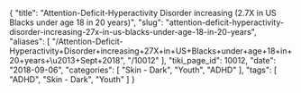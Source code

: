 {
    "title": "Attention-Deficit-Hyperactivity Disorder increasing (2.7X in US Blacks under age 18 in 20 years)",
    "slug": "attention-deficit-hyperactivity-disorder-increasing-27x-in-us-blacks-under-age-18-in-20-years",
    "aliases": [
        "/Attention-Deficit-Hyperactivity+Disorder+increasing+27X+in+US+Blacks+under+age+18+in+20+years+\u2013+Sept+2018",
        "/10012"
    ],
    "tiki_page_id": 10012,
    "date": "2018-09-06",
    "categories": [
        "Skin - Dark",
        "Youth",
        "ADHD"
    ],
    "tags": [
        "ADHD",
        "Skin - Dark",
        "Youth"
    ]
}